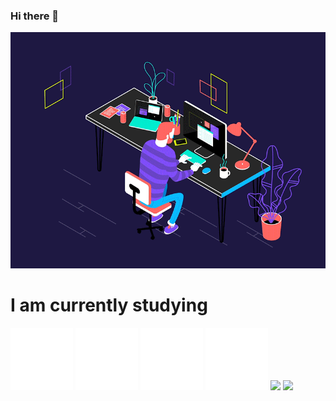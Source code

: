 ### Hi there 👋

<!--

-->
 
<img src="https://raw.githubusercontent.com/AmalRaghk/AmalRaghk/master/resources/job.gif " >

<h1>I am currently studying</h1>
<img src="https://raw.githubusercontent.com/AmalRaghk/AmalRaghk/master/resources/html5.svg" height="100" width="100" />
<img src="https://raw.githubusercontent.com/AmalRaghk/AmalRaghk/master/resources/php.svg" height="100" width="100" />
<img src="https://raw.githubusercontent.com/AmalRaghk/AmalRaghk/master/resources/css3.svg" height="100" width="100" />
<img src="https://raw.githubusercontent.com/AmalRaghk/AmalRaghk/master/resources/python.svg" height="100" width="100" />



<img src="https://github-readme-stats.vercel.app/api/top-langs/?username=AmalRaghk&theme=dark" />
<img src="https://github-readme-stats.vercel.app/api/?username=AmalRaghk&show_icons=true&theme=dark" />

